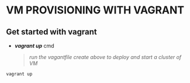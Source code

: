 # VM PROVISIONING WITH VAGRANT

## Get started with vagrant

* ***vagrant up*** cmd
    > *run the vagantfile create above to deploy and start a cluster of VM*
```
vagrant up
```
